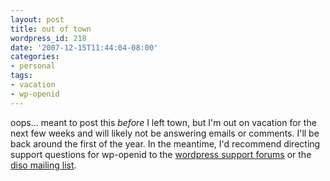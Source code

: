 ```yaml
---
layout: post
title: out of town
wordpress_id: 218
date: '2007-12-15T11:44:04-08:00'
categories:
- personal
tags:
- vacation
- wp-openid
---
```

oops... meant to post this *before* I left town, but I'm out on vacation for the next few weeks and will likely not be answering emails or comments.  I'll be back around the first of the year.  In the meantime, I'd recommend directing support questions for wp-openid to the [wordpress support forums][] or the [diso mailing list][].

[wordpress support forums]: http://wordpress.org/support/
[diso mailing list]: http://groups.google.com/group/diso-project
